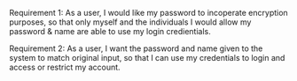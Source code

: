 Requirement 1:
    As a user, I would like my password to incoperate encryption purposes, so that only myself and the individuals I would allow my password & name are able to use my login credientials.

Requirement 2:
    As a user, I want the password and name given to the system to match original input, so that I can use my credentials to login and access or restrict my account.
